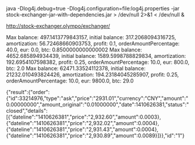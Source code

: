 java -Dlog4j.debug=true -Dlog4j.configuration=file:log4j.properties -jar stock-exchanger-jar-with-dependencies.jar > /dev/null 2>&1 < /dev/null &

http://stock-exchanger.olympo/exchanger/

Max balance: 497.1413779843157, initial balance: 317.2068094316725, amortization: 56.72468660903753, profit: 0.1, orderAmountPercentage: 40.0, eur: 0.0, btc: 0.8500000000000002
Max balance: 4652.685894934439, initial balance: 1589.5998788829834, amortization: 192.6954107598382, profit: 0.25, orderAmountPercentage: 10.0, eur: 800.0, btc: 2.0
Max balance: 62471.33524112378, initial balance: 21232.010493824426, amortization: 194.23184045285907, profit: 0.25, orderAmountPercentage: 10.0, eur: 9800.0, btc: 29.0








{"result":{"order":{"id":33214976,"type":"ask","price":"2931.01","currency":"CNY","amount":"0.00000000","amount_original":"0.01000000","date":1410626381,"status":"closed","details":[{"dateline":"1410626381","price":"2,932.60","amount":0.0003},{"dateline":"1410626381","price":"2,932.02","amount":0.0004},{"dateline":"1410626381","price":"2,931.43","amount":0.0004},{"dateline":"1410626381","price":"2,930.89","amount":0.0089}]}},"id":"1"}

